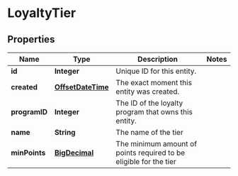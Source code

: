 

# LoyaltyTier

## Properties

Name | Type | Description | Notes
------------ | ------------- | ------------- | -------------
**id** | **Integer** | Unique ID for this entity. | 
**created** | [**OffsetDateTime**](OffsetDateTime.md) | The exact moment this entity was created. | 
**programID** | **Integer** | The ID of the loyalty program that owns this entity. | 
**name** | **String** | The name of the tier | 
**minPoints** | [**BigDecimal**](BigDecimal.md) | The minimum amount of points required to be eligible for the tier | 



